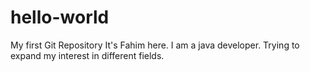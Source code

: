 # hello-world
My first Git Repository
It's Fahim here. I am a java developer. Trying to expand my interest in different fields. 

